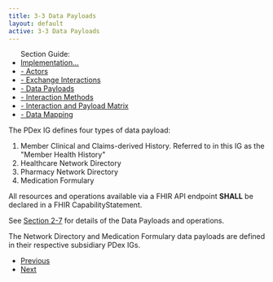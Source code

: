 ```yaml
---
title: 3-3 Data Payloads
layout: default
active: 3-3 Data Payloads
---
```


<ul id="markdown-toc">
	Section Guide:
  <li><a href="./3_PDex_Implementation_Actors,_Interactions,_Data_Payloads_and_Methods.html" id="markdown-toc-section3">Implementation...</a></li>
  <li><a href="./3-1_Actors.html" id="markdown-toc-actors">- Actors</a></li>
  <li><a href="./3-2_Exchange_Interactions.html" id="markdown-toc-interactions">- Exchange Interactions</a></li>
	<li><a href="./3-3_Data_Payloads.html" id="markdown-toc-payloads">- Data Payloads</a></li>
	<li><a href="./3-4_Interaction_Methods.html" id="markdown-toc-interactions">- Interaction Methods</a></li>
	<li><a href="./3-5_Interaction_and_Payload_Matrix.html" id="markdown-toc-matrix">- Interaction and Payload Matrix</a></li>
	<li><a href="./3-6_Data_Mapping.html" id="markdown-toc-mapping">- Data Mapping</a></li>
</ul>

The PDex IG defines four types of data payload:

1. Member Clinical and Claims-derived History. Referred to in this IG as the "Member Health History"
2. Healthcare Network Directory 
3. Pharmacy Network Directory
4. Medication Formulary

All resources and operations available via a FHIR API endpoint **SHALL** be declared in a FHIR CapabilityStatement.

See [Section 2-7](./2-7_PDex_Data_Payloads.html) for details of the Data Payloads and operations.

The Network Directory and Medication Formulary data payloads are defined in their respective subsidiary PDex IGs.

<ul>
  <li><a href="3-2_Exchange_Interactions.html" >Previous</a></li>
  <li><a href="3-4_Interaction_Methods.html" >Next</a></li>
</ul>